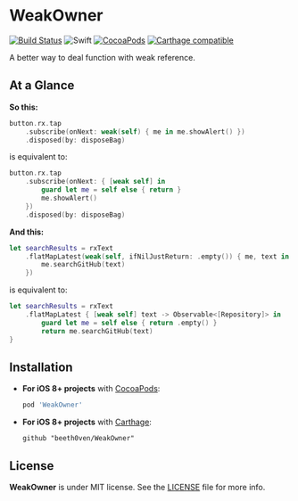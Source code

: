 # WeakOwner

[![Build Status](https://travis-ci.org/beeth0ven/WeakOwner.svg?branch=master)](https://travis-ci.org/beeth0ven/WeakOwner)
![Swift](https://img.shields.io/badge/Swift-4.0-orange.svg)
[![CocoaPods](http://img.shields.io/cocoapods/v/WeakOwner.svg)](https://cocoapods.org/pods/WeakOwner)
[![Carthage compatible](https://img.shields.io/badge/Carthage-compatible-4BC51D.svg?style=flat)](https://github.com/Carthage/Carthage)

A better way to deal function with weak reference.

## At a Glance

**So this:**

```swift
button.rx.tap
    .subscribe(onNext: weak(self) { me in me.showAlert() })
    .disposed(by: disposeBag)
```

is equivalent to:

```swift
button.rx.tap
    .subscribe(onNext: { [weak self] in
        guard let me = self else { return }
        me.showAlert()
    })
    .disposed(by: disposeBag)
```

**And this:**

```swift
let searchResults = rxText
    .flatMapLatest(weak(self, ifNilJustReturn: .empty()) { me, text in
        me.searchGitHub(text)
    })
```

is equivalent to:

```swift
let searchResults = rxText
    .flatMapLatest { [weak self] text -> Observable<[Repository]> in
        guard let me = self else { return .empty() }
        return me.searchGitHub(text)
}
```

## Installation

- **For iOS 8+ projects** with [CocoaPods](https://cocoapods.org):

    ```ruby
    pod 'WeakOwner'
    ```

- **For iOS 8+ projects** with [Carthage](https://github.com/Carthage/Carthage):

    ```
    github "beeth0ven/WeakOwner"
    ```


## License

**WeakOwner** is under MIT license. See the [LICENSE](LICENSE) file for more info.
